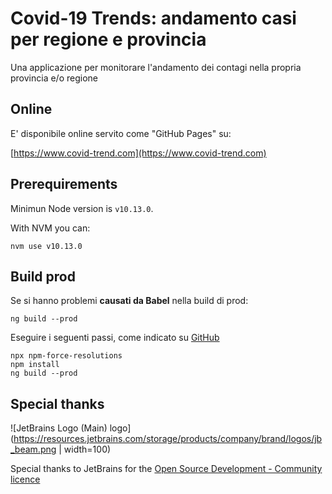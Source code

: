 # Covid-19 Trends: andamento casi per regione e provincia

Una applicazione per monitorare l'andamento dei contagi nella propria provincia e/o regione

## Online
E' disponibile online servito come "GitHub Pages" su:

[https://www.covid-trend.com](https://www.covid-trend.com)

## Prerequirements

Minimun Node version is `v10.13.0`.

With NVM you can:

```
nvm use v10.13.0
```

## Build prod
Se si hanno problemi **causati da Babel** nella build di prod:

```
ng build --prod
```

Eseguire i seguenti passi, come indicato su [GitHub](https://github.com/facebook/create-react-app/issues/8680#issuecomment-601896916)

```
npx npm-force-resolutions
npm install
ng build --prod
```

## Special thanks

![JetBrains Logo (Main) logo](https://resources.jetbrains.com/storage/products/company/brand/logos/jb_beam.png | width=100)

Special thanks to JetBrains for the [Open Source Development - Community licence](https://www.jetbrains.com/community/opensource/#support)